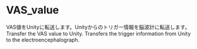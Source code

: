 # VAS_value
VAS値をUnityに転送します。Unityからのトリガー情報を脳波計に転送します。
Transfer the VAS value to Unity. Transfers the trigger information from Unity to the electroencephalograph.
